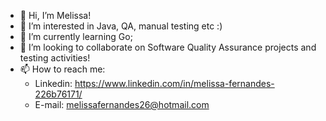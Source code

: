 - 👋 Hi, I’m Melissa!
- 👀 I’m interested in Java, QA, manual testing etc :)
- 🌱 I’m currently learning Go;
- 💞️ I’m looking to collaborate on Software Quality Assurance projects and testing activities!
- 📫 How to reach me:
  - Linkedin: https://www.linkedin.com/in/melissa-fernandes-226b76171/
  - E-mail: melissafernandes26@hotmail.com

<!---
melfernandxs/melfernandxs is a ✨ special ✨ repository because its `README.md` (this file) appears on your GitHub profile.
You can click the Preview link to take a look at your changes.
--->
